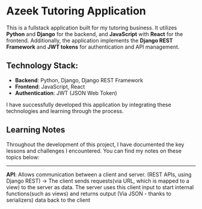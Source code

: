 # Azeek Tutoring Application

This is a fullstack application built for my tutoring business. It utilizes **Python** and **Django** for the backend, and **JavaScript** with **React** for the frontend. Additionally, the application implements the **Django REST Framework** and **JWT tokens** for authentication and API management.

## Technology Stack:
- **Backend**: Python, Django, Django REST Framework
- **Frontend**: JavaScript, React
- **Authentication**: JWT (JSON Web Token)

I have successfully developed this application by integrating these technologies and learning through the process.

## Learning Notes

Throughout the development of this project, I have documented the key lessons and challenges I encountered. You can find my notes on these topics below:

---

**API**: Allows communication between a client and server. (REST APIs, using Django REST) -> The client sends requests(via URL, which is mapped to a view) to the server as data. The server uses this client input to start internal functions(such as views) and returns output (Via JSON - thanks to serializers) data back to the client

